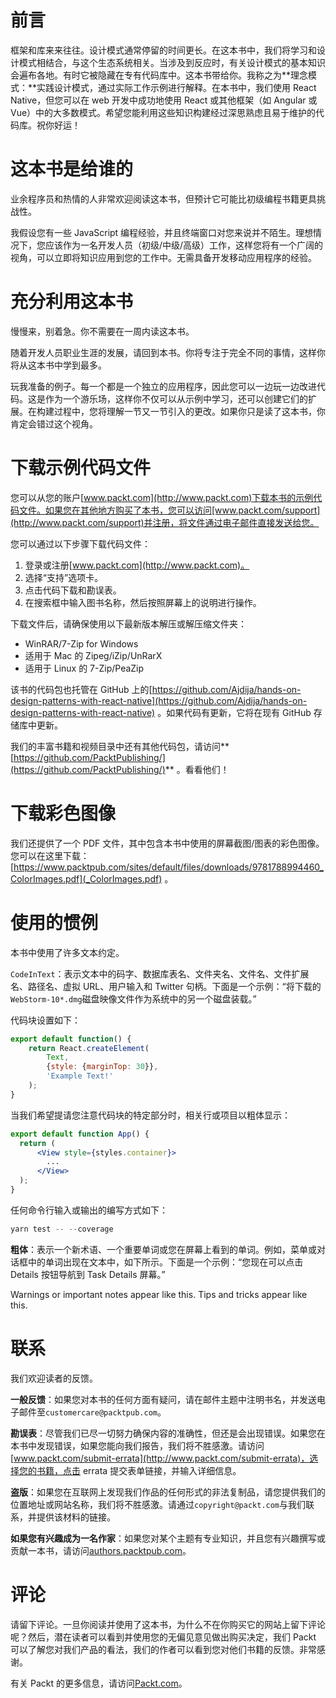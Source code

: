 # 前言

框架和库来来往往。设计模式通常停留的时间更长。在这本书中，我们将学习和设计模式相结合，与这个生态系统相关。当涉及到反应时，有关设计模式的基本知识会遍布各地。有时它被隐藏在专有代码库中。这本书带给你。我称之为**理念模式：**实践设计模式，通过实际工作示例进行解释。在本书中，我们使用 React Native，但您可以在 web 开发中成功地使用 React 或其他框架（如 Angular 或 Vue）中的大多数模式。希望您能利用这些知识构建经过深思熟虑且易于维护的代码库。祝你好运！

# 这本书是给谁的

业余程序员和热情的人非常欢迎阅读这本书，但预计它可能比初级编程书籍更具挑战性。

我假设您有一些 JavaScript 编程经验，并且终端窗口对您来说并不陌生。理想情况下，您应该作为一名开发人员（初级/中级/高级）工作，这样您将有一个广阔的视角，可以立即将知识应用到您的工作中。无需具备开发移动应用程序的经验。

# 充分利用这本书

慢慢来，别着急。你不需要在一周内读这本书。

随着开发人员职业生涯的发展，请回到本书。你将专注于完全不同的事情，这样你将从这本书中学到最多。

玩我准备的例子。每一个都是一个独立的应用程序，因此您可以一边玩一边改进代码。这是作为一个游乐场，这样你不仅可以从示例中学习，还可以创建它们的扩展。在构建过程中，您将理解一节又一节引入的更改。如果你只是读了这本书，你肯定会错过这个视角。

# 下载示例代码文件

您可以从您的账户[www.packt.com](http://www.packt.com)下载本书的示例代码文件。如果您在其他地方购买了本书，您可以访问[www.packt.com/support](http://www.packt.com/support)并注册，将文件通过电子邮件直接发送给您。

您可以通过以下步骤下载代码文件：

1.  登录或注册[www.packt.com](http://www.packt.com)。
2.  选择“支持”选项卡。
3.  点击代码下载和勘误表。
4.  在搜索框中输入图书名称，然后按照屏幕上的说明进行操作。

下载文件后，请确保使用以下最新版本解压或解压缩文件夹：

*   WinRAR/7-Zip for Windows
*   适用于 Mac 的 Zipeg/iZip/UnRarX
*   适用于 Linux 的 7-Zip/PeaZip

该书的代码包也托管在 GitHub 上的[https://github.com/Ajdija/hands-on-design-patterns-with-react-native](https://github.com/Ajdija/hands-on-design-patterns-with-react-native) 。如果代码有更新，它将在现有 GitHub 存储库中更新。

我们的丰富书籍和视频目录中还有其他代码包，请访问**[https://github.com/PacktPublishing/](https://github.com/PacktPublishing/)** 。看看他们！

# 下载彩色图像

我们还提供了一个 PDF 文件，其中包含本书中使用的屏幕截图/图表的彩色图像。您可以在这里下载：[https://www.packtpub.com/sites/default/files/downloads/9781788994460_ColorImages.pdf](_ColorImages.pdf) 。

# 使用的惯例

本书中使用了许多文本约定。

`CodeInText`：表示文本中的码字、数据库表名、文件夹名、文件名、文件扩展名、路径名、虚拟 URL、用户输入和 Twitter 句柄。下面是一个示例：“将下载的`WebStorm-10*.dmg`磁盘映像文件作为系统中的另一个磁盘装载。”

代码块设置如下：

```jsx
export default function() {
    return React.createElement(
        Text,
        {style: {marginTop: 30}},
        'Example Text!'
    );
}
```

当我们希望提请您注意代码块的特定部分时，相关行或项目以粗体显示：

```jsx
export default function App() {
  return (
      <View style={styles.container}>
        ...
      </View>
  );
}
```

任何命令行输入或输出的编写方式如下：

```jsx
yarn test -- --coverage
```

**粗体**：表示一个新术语、一个重要单词或您在屏幕上看到的单词。例如，菜单或对话框中的单词出现在文本中，如下所示。下面是一个示例：“您现在可以点击 Details 按钮导航到 Task Details 屏幕。”

Warnings or important notes appear like this. Tips and tricks appear like this.

# 联系

我们欢迎读者的反馈。

**一般反馈**：如果您对本书的任何方面有疑问，请在邮件主题中注明书名，并发送电子邮件至`customercare@packtpub.com`。

**勘误表**：尽管我们已尽一切努力确保内容的准确性，但还是会出现错误。如果您在本书中发现错误，如果您能向我们报告，我们将不胜感激。请访问[www.packt.com/submit-errata](http://www.packt.com/submit-errata)，选择您的书籍，点击 errata 提交表单链接，并输入详细信息。

**盗版**：如果您在互联网上发现我们作品的任何形式的非法复制品，请您提供我们的位置地址或网站名称，我们将不胜感激。请通过`copyright@packt.com`与我们联系，并提供该材料的链接。

**如果您有兴趣成为一名作家**：如果您对某个主题有专业知识，并且您有兴趣撰写或贡献一本书，请访问[authors.packtpub.com](http://authors.packtpub.com/)。

# 评论

请留下评论。一旦你阅读并使用了这本书，为什么不在你购买它的网站上留下评论呢？然后，潜在读者可以看到并使用您的无偏见意见做出购买决定，我们 Packt 可以了解您对我们产品的看法，我们的作者可以看到您对他们书籍的反馈。非常感谢。

有关 Packt 的更多信息，请访问[Packt.com](http://www.packt.com/)。